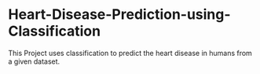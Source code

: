 # Heart-Disease-Prediction-using-Classification
This Project uses classification to predict the heart disease in humans from a given dataset.
